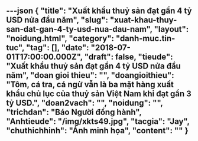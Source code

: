 ---json
{
    "title": "Xuất khẩu thuỷ sản đạt gần 4 tỷ USD nửa đầu năm",
    "slug": "xuat-khau-thuy-san-dat-gan-4-ty-usd-nua-dau-nam",
    "layout": "noidung.html",
    "category": "danh-muc.tin-tuc",
    "tag": [],
    "date": "2018-07-01T17:00:00.000Z",
    "draft": false,
    "tieude": "Xuất khẩu thuỷ sản đạt gần 4 tỷ USD nửa đầu năm",
    "doan gioi thieu": "",
    "doangioithieu": "Tôm, cá tra, cá ngừ vẫn là ba mặt hàng xuất khẩu chủ lục của thuỷ sản Việt Nam khi đạt gần 3 tỷ USD.",
    "doan2vach": "",
    "noidung": "",
    "trichdan": "Báo Người đồng hành",
    "Anhtieude": "/img/xkts49.jpg",
    "tacgia": "Jay",
    "chuthichhinh": "Ảnh minh họa",
    "__content__": ""
}
---
